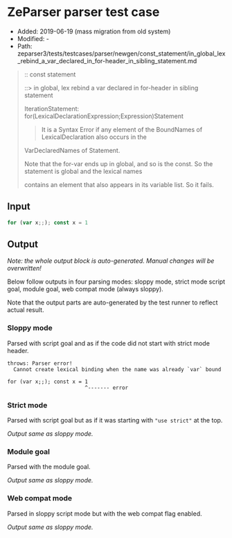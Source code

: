 # ZeParser parser test case

- Added: 2019-06-19 (mass migration from old system)
- Modified: -
- Path: zeparser3/tests/testcases/parser/newgen/const_statement/in_global_lex_rebind_a_var_declared_in_for-header_in_sibling_statement.md

> :: const statement
>
> ::> in global, lex rebind a var declared in for-header in sibling statement
>
> IterationStatement: for(LexicalDeclarationExpression;Expression)Statement
>
> > It is a Syntax Error if any element of the BoundNames of LexicalDeclaration also occurs in the
>
> VarDeclaredNames of Statement.
>
> Note that the for-var ends up in global, and so is the const. So the statement is global and the lexical names
>
> contains an element that also appears in its variable list. So it fails.

## Input

`````js
for (var x;;); const x = 1
`````

## Output

_Note: the whole output block is auto-generated. Manual changes will be overwritten!_

Below follow outputs in four parsing modes: sloppy mode, strict mode script goal, module goal, web compat mode (always sloppy).

Note that the output parts are auto-generated by the test runner to reflect actual result.

### Sloppy mode

Parsed with script goal and as if the code did not start with strict mode header.

`````
throws: Parser error!
  Cannot create lexical binding when the name was already `var` bound

for (var x;;); const x = 1
                         ^------- error
`````

### Strict mode

Parsed with script goal but as if it was starting with `"use strict"` at the top.

_Output same as sloppy mode._

### Module goal

Parsed with the module goal.

_Output same as sloppy mode._

### Web compat mode

Parsed in sloppy script mode but with the web compat flag enabled.

_Output same as sloppy mode._
